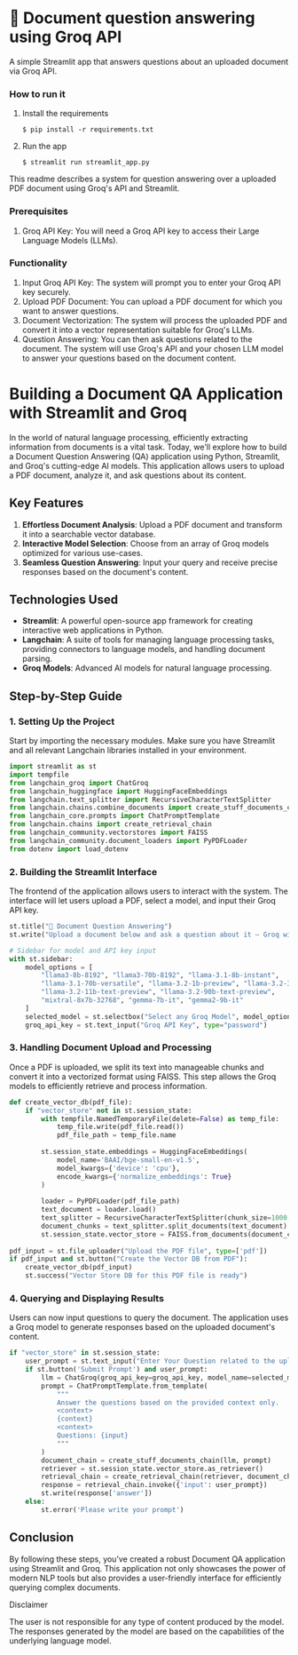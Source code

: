 # 📄 Document question answering using Groq API

A simple Streamlit app that answers questions about an uploaded document via Groq API.

### How to run it

1. Install the requirements

   ```
   $ pip install -r requirements.txt
   ```

2. Run the app

   ```
   $ streamlit run streamlit_app.py
   ```

This readme describes a system for question answering over a uploaded PDF document using Groq's API and Streamlit.

### Prerequisites
1. Groq API Key: You will need a Groq API key to access their Large Language Models (LLMs).

### Functionality
1. Input Groq API Key: The system will prompt you to enter your Groq API key securely.
2. Upload PDF Document: You can upload a PDF document for which you want to answer questions.
3. Document Vectorization: The system will process the uploaded PDF and convert it into a vector representation suitable for Groq's LLMs.
4. Question Answering: You can then ask questions related to the document. The system will use Groq's API and your chosen LLM model to answer your questions based on the document content.

# Building a Document QA Application with Streamlit and Groq

In the world of natural language processing, efficiently extracting information from documents is a vital task. Today, we'll explore how to build a Document Question Answering (QA) application using Python, Streamlit, and Groq's cutting-edge AI models. This application allows users to upload a PDF document, analyze it, and ask questions about its content.

## Key Features

1. **Effortless Document Analysis**: Upload a PDF document and transform it into a searchable vector database.
2. **Interactive Model Selection**: Choose from an array of Groq models optimized for various use-cases.
3. **Seamless Question Answering**: Input your query and receive precise responses based on the document's content.

## Technologies Used

- **Streamlit**: A powerful open-source app framework for creating interactive web applications in Python.
- **Langchain**: A suite of tools for managing language processing tasks, providing connectors to language models, and handling document parsing.
- **Groq Models**: Advanced AI models for natural language processing.

## Step-by-Step Guide

### 1. Setting Up the Project

Start by importing the necessary modules. Make sure you have Streamlit and all relevant Langchain libraries installed in your environment.

```python
import streamlit as st
import tempfile
from langchain_groq import ChatGroq
from langchain_huggingface import HuggingFaceEmbeddings
from langchain.text_splitter import RecursiveCharacterTextSplitter
from langchain.chains.combine_documents import create_stuff_documents_chain
from langchain_core.prompts import ChatPromptTemplate
from langchain.chains import create_retrieval_chain
from langchain_community.vectorstores import FAISS
from langchain_community.document_loaders import PyPDFLoader
from dotenv import load_dotenv
```

### 2. Building the Streamlit Interface

The frontend of the application allows users to interact with the system. The interface will let users upload a PDF, select a model, and input their Groq API key.

```python
st.title("📄 Document Question Answering")
st.write("Upload a document below and ask a question about it – Groq will answer!")

# Sidebar for model and API key input
with st.sidebar:
    model_options = [
        "llama3-8b-8192", "llama3-70b-8192", "llama-3.1-8b-instant", 
        "llama-3.1-70b-versatile", "llama-3.2-1b-preview", "llama-3.2-3b-preview",
        "llama-3.2-11b-text-preview", "llama-3.2-90b-text-preview",
        "mixtral-8x7b-32768", "gemma-7b-it", "gemma2-9b-it"
    ]
    selected_model = st.selectbox("Select any Groq Model", model_options)
    groq_api_key = st.text_input("Groq API Key", type="password")
```

### 3. Handling Document Upload and Processing

Once a PDF is uploaded, we split its text into manageable chunks and convert it into a vectorized format using FAISS. This step allows the Groq models to efficiently retrieve and process information.

```python
def create_vector_db(pdf_file):
    if "vector_store" not in st.session_state:
        with tempfile.NamedTemporaryFile(delete=False) as temp_file:
            temp_file.write(pdf_file.read())
            pdf_file_path = temp_file.name
        
        st.session_state.embeddings = HuggingFaceEmbeddings(
            model_name='BAAI/bge-small-en-v1.5', 
            model_kwargs={'device': 'cpu'}, 
            encode_kwargs={'normalize_embeddings': True}
        )
        
        loader = PyPDFLoader(pdf_file_path)
        text_document = loader.load()
        text_splitter = RecursiveCharacterTextSplitter(chunk_size=1000, chunk_overlap=200)
        document_chunks = text_splitter.split_documents(text_document)
        st.session_state.vector_store = FAISS.from_documents(document_chunks, st.session_state.embeddings)
        
pdf_input = st.file_uploader("Upload the PDF file", type=['pdf'])
if pdf_input and st.button("Create the Vector DB from PDF"):
    create_vector_db(pdf_input)
    st.success("Vector Store DB for this PDF file is ready")
```

### 4. Querying and Displaying Results

Users can now input questions to query the document. The application uses a Groq model to generate responses based on the uploaded document's content.

```python
if "vector_store" in st.session_state:
    user_prompt = st.text_input("Enter Your Question related to the uploaded PDF")
    if st.button('Submit Prompt') and user_prompt:
        llm = ChatGroq(groq_api_key=groq_api_key, model_name=selected_model)
        prompt = ChatPromptTemplate.from_template(
            """
            Answer the questions based on the provided context only.
            <context>
            {context}
            <context>
            Questions: {input}
            """
        )
        document_chain = create_stuff_documents_chain(llm, prompt)
        retriever = st.session_state.vector_store.as_retriever()
        retrieval_chain = create_retrieval_chain(retriever, document_chain)
        response = retrieval_chain.invoke({'input': user_prompt})
        st.write(response['answer'])
    else:
        st.error('Please write your prompt')

```

## Conclusion

By following these steps, you’ve created a robust Document QA application using Streamlit and Groq. This application not only showcases the power of modern NLP tools but also provides a user-friendly interface for efficiently querying complex documents.

Disclaimer

The user is not responsible for any type of content produced by the model. The responses generated by the model are based on the capabilities of the underlying language model.
